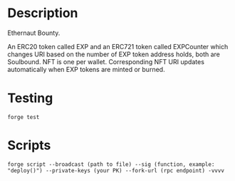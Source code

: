 # Description 

Ethernaut Bounty.

An ERC20 token called EXP and an ERC721 token called EXPCounter which changes URI based on the number of EXP token address holds, both are Soulbound. NFT is one per wallet.
Corresponding NFT URI updates automatically when EXP tokens are minted or burned.

# Testing

`forge test`

# Scripts

`forge script --broadcast (path to file) --sig (function, example: "deploy()") --private-keys (your PK) --fork-url (rpc endpoint) -vvvv`